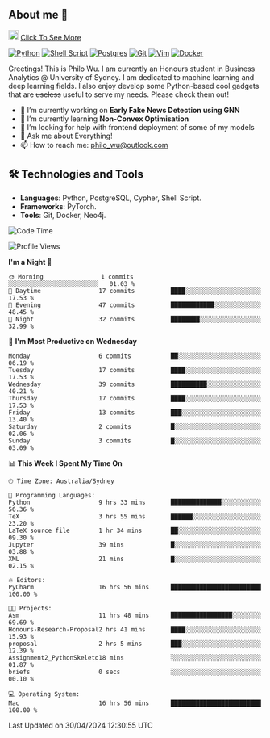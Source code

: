 ## About me 🤗

<a href="#"><img src="https://media.giphy.com/media/hvRJCLFzcasrR4ia7z/giphy.gif" width="20px" height="20px"></a> [Click To See More](https://philowu.notion.site/philowu/Philo-Hao-Wu-8bc7b2a81217493399d7db22df70fbfd)

[![Python](https://img.shields.io/badge/python-3670A0?style=for-the-badge&logo=python&logoColor=ffdd54)](#)
[![Shell Script](https://img.shields.io/badge/shell_script-%23121011.svg?style=for-the-badge&logo=gnu-bash&logoColor=white)](#)
[![Postgres](https://img.shields.io/badge/postgres-%23316192.svg?style=for-the-badge&logo=postgresql&logoColor=white)](#)
[![Git](https://img.shields.io/badge/git-%23F05033.svg?style=for-the-badge&logo=git&logoColor=white)](#)
[![Vim](https://img.shields.io/badge/VIM-%2311AB00.svg?style=for-the-badge&logo=vim&logoColor=white)](#)
[![Docker](https://img.shields.io/badge/docker-%230db7ed.svg?style=for-the-badge&logo=docker&logoColor=white)](#)

Greetings! This is Philo Wu. I am currently an Honours student in Business Analytics \@ University of Sydney. I am dedicated to machine learning and deep learning fields. I also enjoy develop some Python-based cool gadgets that are ~~useless~~ useful to serve my needs. Please check them out!

- 🔭 I’m currently working on **Early Fake News Detection using GNN**
- 🌱 I’m currently learning **Non-Convex Optimisation**
- 🤔 I’m looking for help with frontend deployment of some of my models
- 💬 Ask me about Everything!
- 📫 How to reach me: philo_wu@outlook.com

## 🛠 Technologies and Tools
- **Languages**: Python, PostgreSQL, Cypher, Shell Script.
- **Frameworks**: PyTorch.
- **Tools**: Git, Docker, Neo4j.

<!--START_SECTION:waka-->
![Code Time](http://img.shields.io/badge/Code%20Time-113%20hrs-blue)

![Profile Views](http://img.shields.io/badge/Profile%20Views-7-blue)

**I'm a Night 🦉** 

```text
🌞 Morning                1 commits           ░░░░░░░░░░░░░░░░░░░░░░░░░   01.03 % 
🌆 Daytime                17 commits          ████░░░░░░░░░░░░░░░░░░░░░   17.53 % 
🌃 Evening                47 commits          ████████████░░░░░░░░░░░░░   48.45 % 
🌙 Night                  32 commits          ████████░░░░░░░░░░░░░░░░░   32.99 % 
```
📅 **I'm Most Productive on Wednesday** 

```text
Monday                   6 commits           ██░░░░░░░░░░░░░░░░░░░░░░░   06.19 % 
Tuesday                  17 commits          ████░░░░░░░░░░░░░░░░░░░░░   17.53 % 
Wednesday                39 commits          ██████████░░░░░░░░░░░░░░░   40.21 % 
Thursday                 17 commits          ████░░░░░░░░░░░░░░░░░░░░░   17.53 % 
Friday                   13 commits          ███░░░░░░░░░░░░░░░░░░░░░░   13.40 % 
Saturday                 2 commits           █░░░░░░░░░░░░░░░░░░░░░░░░   02.06 % 
Sunday                   3 commits           █░░░░░░░░░░░░░░░░░░░░░░░░   03.09 % 
```


📊 **This Week I Spent My Time On** 

```text
🕑︎ Time Zone: Australia/Sydney

💬 Programming Languages: 
Python                   9 hrs 33 mins       ██████████████░░░░░░░░░░░   56.36 % 
TeX                      3 hrs 55 mins       ██████░░░░░░░░░░░░░░░░░░░   23.20 % 
LaTeX source file        1 hr 34 mins        ██░░░░░░░░░░░░░░░░░░░░░░░   09.30 % 
Jupyter                  39 mins             █░░░░░░░░░░░░░░░░░░░░░░░░   03.88 % 
XML                      21 mins             █░░░░░░░░░░░░░░░░░░░░░░░░   02.15 % 

🔥 Editors: 
PyCharm                  16 hrs 56 mins      █████████████████████████   100.00 % 

🐱‍💻 Projects: 
Asm                      11 hrs 48 mins      █████████████████░░░░░░░░   69.69 % 
Honours-Research-Proposal2 hrs 41 mins       ████░░░░░░░░░░░░░░░░░░░░░   15.93 % 
proposal                 2 hrs 5 mins        ███░░░░░░░░░░░░░░░░░░░░░░   12.39 % 
Assignment2_PythonSkeleto18 mins             ░░░░░░░░░░░░░░░░░░░░░░░░░   01.87 % 
briefs                   0 secs              ░░░░░░░░░░░░░░░░░░░░░░░░░   00.10 % 

💻 Operating System: 
Mac                      16 hrs 56 mins      █████████████████████████   100.00 % 
```


 Last Updated on 30/04/2024 12:30:55 UTC
<!--END_SECTION:waka-->
